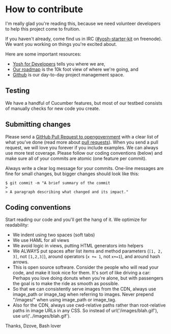 # How to contribute

I'm really glad you're reading this, because we need volunteer developers to help this project come to fruition.

If you haven't already, come find us in IRC ([#yosh-starter-kit](irc://chat.freenode.net/yosh-starter-kit) on freenode). We want you working on things you're excited about.

Here are some important resources:

  * [Yosh for Developers](https://yoctu.github.io/yosh-starter-kit/developer) tells you where we are,
  * [Our roadmap](http://https://yoctu.github.io/yosh-starter-kit/wish-list) is the 10k foot view of where we're going, and
  * [Github](https://github.com/yoctu/yosh-starter-kit) is our day-to-day project management space.

## Testing

We have a handful of Cucumber features, but most of our testbed consists of manually checks for new code you create.

## Submitting changes

Please send a [GitHub Pull Request to opengovernment](https://github.com/yoctu/yosh-starter-kit/pull/new/develop) with a clear list of what you've done (read more about [pull requests](http://help.github.com/pull-requests/)). When you send a pull request, we will love you forever if you include examples. We can always use more test coverage. Please follow our coding conventions (below) and make sure all of your commits are atomic (one feature per commit).

Always write a clear log message for your commits. One-line messages are fine for small changes, but bigger changes should look like this:

    $ git commit -m "A brief summary of the commit
    > 
    > A paragraph describing what changed and its impact."

## Coding conventions

Start reading our code and you'll get the hang of it. We optimize for readability:

  * We indent using two spaces (soft tabs)
  * We use HAML for all views
  * We avoid logic in views, putting HTML generators into helpers
  * We ALWAYS put spaces after list items and method parameters (`[1, 2, 3]`, not `[1,2,3]`), around operators (`x += 1`, not `x+=1`), and around hash arrows.
  * This is open source software. Consider the people who will read your code, and make it look nice for them. It's sort of like driving a car: Perhaps you love doing donuts when you're alone, but with passengers the goal is to make the ride as smooth as possible.
  * So that we can consistently serve images from the CDN, always use image_path or image_tag when referring to images. Never prepend "/images/" when using image_path or image_tag.
  * Also for the CDN, always use cwd-relative paths rather than root-relative paths in image URLs in any CSS. So instead of url('/images/blah.gif'), use url('../images/blah.gif').

Thanks,
Dzove, Bash lover
